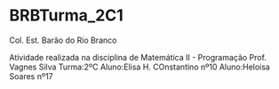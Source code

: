 # BRBTurma_2C1
Col. Est. Barão do Rio Branco

Atividade realizada na disciplina de Matemática II - Programação
Prof. Vagnes Silva
Turma:2ºC
Aluno:Elisa H. COnstantino nº10
Aluno:Heloisa Soares nº17
